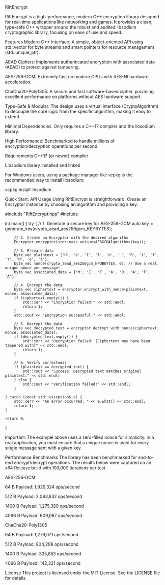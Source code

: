 RiftEncrypt 

RiftEncrypt is a high-performance, modern C++ encryption library designed for real-time applications like networking and games. It provides a clean, type-safe C++ wrapper around the robust and audited libsodium cryptographic library, focusing on ease of use and speed.

Features
Modern C++ Interface: A simple, object-oriented API using std::vector for byte streams and smart pointers for resource management (std::unique_ptr).

AEAD Ciphers: Implements authenticated encryption with associated data (AEAD) to protect against tampering.

AES-256-GCM: Extremely fast on modern CPUs with AES-NI hardware acceleration.

ChaCha20-Poly1305: A secure and fast software-based cipher, providing excellent performance on platforms without AES hardware support.

Type-Safe & Modular: The design uses a virtual interface (CryptoAlgorithm) to decouple the core logic from the specific algorithm, making it easy to extend.

Minimal Dependencies: Only requires a C++17 compiler and the libsodium library.

High Performance: Benchmarked to handle millions of encryption/decryption operations per second.

Requirements
C++17 (or newer) compiler

Libsodium library installed and linked

For Windows users, using a package manager like vcpkg is the recommended way to install libsodium:

vcpkg install libsodium

Quick Start: API Usage
Using RiftEncrypt is straightforward. Create an Encryptor instance by choosing an algorithm and providing a key.

#include "RiftEncrypt.hpp"
#include <iostream>

int main() {
    try {
        // 1. Generate a secure key for AES-256-GCM
        auto key = generate_key(crypto_aead_aes256gcm_KEYBYTES);

        // 2. Create an Encryptor with the desired algorithm
        Encryptor encryptor(std::make_unique<AESGCMAlgorithm>(key));

        // 3. Prepare data
        byte_vec plaintext = {'H', 'e', 'l', 'l', 'o', ' ', 'R', 'i', 'f', 't', 'N', 'e', 't'};
        byte_vec nonce(crypto_aead_aes256gcm_NPUBBYTES, 0); // Use a real, unique nonce per message!
        byte_vec associated_data = {'M', 'E', 'T', 'A', 'D', 'A', 'T', 'A'};

        // 4. Encrypt the data
        byte_vec ciphertext = encryptor.encrypt_with_nonce(plaintext, nonce, associated_data);
        if (ciphertext.empty()) {
            std::cerr << "Encryption failed!" << std::endl;
            return 1;
        }
        std::cout << "Encryption successful." << std::endl;

        // 5. Decrypt the data
        byte_vec decrypted_text = encryptor.decrypt_with_nonce(ciphertext, nonce, associated_data);
        if (decrypted_text.empty()) {
            std::cerr << "Decryption failed! (Ciphertext may have been tampered with)" << std::endl;
            return 1;
        }

        // 6. Verify correctness
        if (plaintext == decrypted_text) {
            std::cout << "Success! Decrypted text matches original plaintext." << std::endl;
        } else {
            std::cout << "Verification failed!" << std::endl;
        }

    } catch (const std::exception& e) {
        std::cerr << "An error occurred: " << e.what() << std::endl;
        return 1;
    }

    return 0;
}

Important: The example above uses a zero-filled nonce for simplicity. In a real application, you must ensure that a unique nonce is used for every single message sent with a given key.

Performance Benchmarks
The library has been benchmarked for end-to-end encrypt/decrypt operations. The results below were captured on an x64 Release build with 100,000 iterations per test.

AES-256-GCM

64 B Payload: 1,929,324 ops/second

512 B Payload: 2,083,832 ops/second

1400 B Payload: 1,275,380 ops/second

4096 B Payload: 609,067 ops/second

ChaCha20-Poly1305

64 B Payload: 1,276,071 ops/second

512 B Payload: 804,208 ops/second

1400 B Payload: 335,853 ops/second

4096 B Payload: 142,221 ops/second

License
This project is licensed under the MIT License. See the LICENSE file for details.
